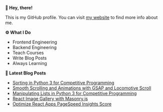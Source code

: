 **👋 Hey, there!**

This is my GitHub profile. You can visit [my website] to find more info about me.

**⚙️ What I Do**

- Frontend Engineering
- Backend Engineering
- Teach Courses
- Write Blog Posts
- Always Learning

**📕 Latest Blog Posts**

<!-- BLOG-POST-LIST:START -->
- [Sorting in Python 3 for Competitive Programming](https://thetuteur.com/sorting-in-python-3-for-competitive-programming/?utm_source=rss&utm_medium=rss&utm_campaign=sorting-in-python-3-for-competitive-programming)
- [Smooth Scrolling and Animations with GSAP and Locomotive Scroll](https://thetuteur.com/smooth-scrolling-and-animations-with-gsap-and-locomotive-scroll/?utm_source=rss&utm_medium=rss&utm_campaign=smooth-scrolling-and-animations-with-gsap-and-locomotive-scroll)
- [Manipulating Lists in Python 3 for Competitive Programming](https://thetuteur.com/manipulating-lists-in-python-3-for-comptetitive-programming/?utm_source=rss&utm_medium=rss&utm_campaign=manipulating-lists-in-python-3-for-comptetitive-programming)
- [React Image Gallery with Masonry.js](https://thetuteur.com/react-image-gallery-with-masonry-js/?utm_source=rss&utm_medium=rss&utm_campaign=react-image-gallery-with-masonry-js)
- [Optimize React Apps PageSpeed Insights Score](https://thetuteur.com/optimize-react-apps-pagespeed-insights-score/?utm_source=rss&utm_medium=rss&utm_campaign=optimize-react-apps-pagespeed-insights-score)
<!-- BLOG-POST-LIST:END -->

[my website]: https://ziadalzarka.com/
